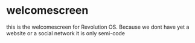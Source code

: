# welcomescreen
this is the welcomescreen for Revolution OS.
Because we dont have yet a website or a social network it is only semi-code
